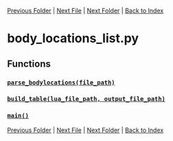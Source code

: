 [Previous Folder](../items/item_article.md) | [Next File](body_parts_list.md) | [Next Folder](../objects/body_location.md) | [Back to Index](../../index.md)

# body_locations_list.py

## Functions

### [`parse_bodylocations(file_path)`](https://github.com/Vaileasys/pz-wiki_parser/blob/main/scripts/lists/body_locations_list.py#L17)
### [`build_table(lua_file_path, output_file_path)`](https://github.com/Vaileasys/pz-wiki_parser/blob/main/scripts/lists/body_locations_list.py#L68)
### [`main()`](https://github.com/Vaileasys/pz-wiki_parser/blob/main/scripts/lists/body_locations_list.py#L101)


[Previous Folder](../items/item_article.md) | [Next File](body_parts_list.md) | [Next Folder](../objects/body_location.md) | [Back to Index](../../index.md)
